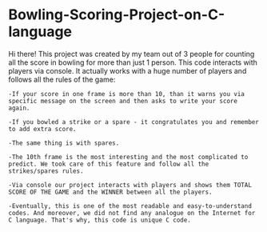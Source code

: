 # Bowling-Scoring-Project-on-C-language
Hi there! This project was created by my team out of 3 people for counting all the score in bowling for more than just 1 person. This code interacts with players via console. It actually works with a huge number of players and follows all the rules of the game:

	-If your score in one frame is more than 10, than it warns you via specific message on the screen and then asks to write your score again.
	
	-If you bowled a strike or a spare - it congratulates you and remember to add extra score.
	
	-The same thing is with spares.
	
	-The 10th frame is the most interesting and the most complicated to predict. We took care of this feature and follow all the strikes/spares rules. 
	
	-Via console our project interacts with players and shows them TOTAL SCORE OF THE GAME and the WINNER between all the players.
	
	-Eventually, this is one of the most readable and easy-to-understand codes. And moreover, we did not find any analogue on the Internet for C language. That's why, this code is unique C code.
